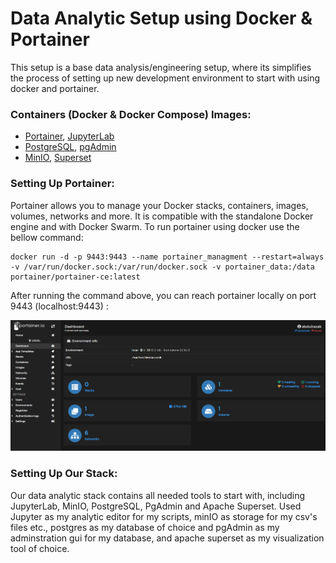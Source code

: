 <!-- About The Project -->
# Data Analytic Setup using Docker & Portainer
This setup is a base data analysis/engineering setup, where its simplifies the process of setting up new development environment to start with using docker and portainer.

<!-- Used Container Images -->
### Containers (Docker & Docker Compose) Images:
- <a href="https://hub.docker.com/r/portainer/portainer-ce">Portainer</a>, <a href="https://hub.docker.com/r/jupyter/datascience-notebook">JupyterLab</a>
- <a href="https://hub.docker.com/_/postgres">PostgreSQL</a>, <a href="https://hub.docker.com/r/dpage/pgadmin4">pgAdmin</a>
- <a href="https://hub.docker.com/r/bitnami/minio">MinIO</a>, <a href="https://hub.docker.com/r/tylerfowler/superset">Superset</a>


### Setting Up Portainer:

Portainer allows you to manage your Docker stacks, containers, images, volumes, networks and more. It is compatible with the standalone Docker engine and with Docker Swarm. To run portainer using docker use the bellow command:

``` docker
docker run -d -p 9443:9443 --name portainer_managment --restart=always -v /var/run/docker.sock:/var/run/docker.sock -v portainer_data:/data portainer/portainer-ce:latest
```

After running the command above, you can reach portainer locally on port 9443 (localhost:9443) :

![Portainer Dashboard](img/portainer-1.png?raw=true "Portainer Dashboard")

### Setting Up Our Stack:

Our data analytic stack contains all needed tools to start with, including JupyterLab, MinIO, PostgreSQL, PgAdmin and Apache Superset. Used Jupyter as my analytic editor for my scripts, minIO as storage for my csv's files etc., postgres as my database of choice and pgAdmin as my adminstration gui for my database, and apache superset as my visualization tool of choice. 